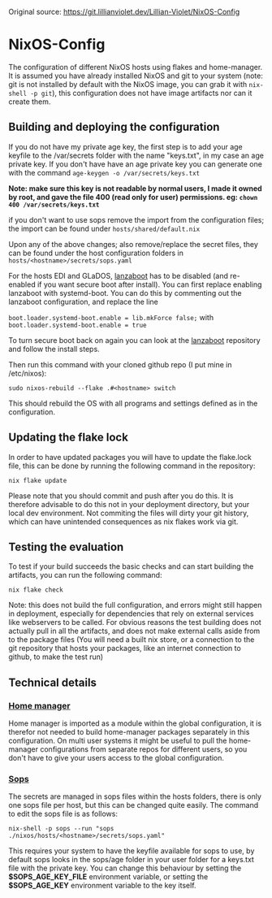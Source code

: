 Original source: https://git.lillianviolet.dev/Lillian-Violet/NixOS-Config

# NixOS-Config

The configuration of different NixOS hosts using flakes and home-manager. It is assumed you have already installed NixOS and git to your system (note: git is not installed by default with the NixOS image, you can grab it with ``nix-shell -p git``), this configuration does not have image artifacts nor can it create them.

## Building and deploying the configuration

If you do not have my private age key, the first step is to add your age keyfile to the /var/secrets folder with the name "keys.txt", in my case an age private key. If you don't have have an age private key you can generate one with the command
``age-keygen -o /var/secrets/keys.txt``

**Note: make sure this key is not readable by normal users, I made it owned by root, and gave the file 400 (read only for user) permissions. eg: ``chown 400 /var/secrets/keys.txt``**

if you don't want to use sops remove the import from the configuration files; the import can be found under
``hosts/shared/default.nix``

Upon any of the above changes; also remove/replace the secret files, they can be found under the host configuration folders in
``hosts/<hostname>/secrets/sops.yaml``

For the hosts EDI and GLaDOS, [lanzaboot](https://github.com/nix-community/lanzaboote) has to be disabled (and re-enabled if you want secure boot after install). You can first replace enabling lanzaboot with systemd-boot. You can do this by commenting out the lanzaboot configuration, and replace the line

 ``boot.loader.systemd-boot.enable = lib.mkForce false;`` with ``boot.loader.systemd-boot.enable = true``

 To turn secure boot back on again you can look at the [lanzaboot](https://github.com/nix-community/lanzaboote) repository and follow the install steps.

Then run this command with your cloned github repo (I put mine in /etc/nixos):

``sudo nixos-rebuild --flake .#<hostname> switch``

This should rebuild the OS with all programs and settings defined as in the configuration.

## Updating the flake lock

In order to have updated packages you will have to update the flake.lock file, this can be done by running the following command in the repository:

``nix flake update``  

Please note that you should commit and push after you do this. It is therefore advisable to do this not in your deployment directory, but your local dev environment. Not commiting the files will dirty your git history, which can have unintended consequences as nix flakes work via git.

## Testing the evaluation

To test if your build succeeds the basic checks and can start building the artifacts, you can run the following command:

``nix flake check``

Note: this does not build the full configuration, and errors might still happen in deployment, especially for dependencies that rely on external services like webservers to be called. For obvious reasons the test building does not actually pull in all the artifacts, and does not make external calls aside from to the package files (You will need a built nix store, or a connection to the git repository that hosts your packages, like an internet connection to github, to make the test run)

## Technical details

### [Home manager](https://github.com/nix-community/home-manager)
Home manager is imported as a module within the global configuration, it is therefor not needed to build home-manager packages separately in this configuration. On multi user systems it might be useful to pull the home-manager configurations from separate repos for different users, so you don't have to give your users access to the global configuration.

### [Sops](https://github.com/Mic92/sops-nix)
The secrets are managed in sops files within the hosts folders, there is only one sops file per host, but this can be changed quite easily. The command to edit the sops file is as follows:

``nix-shell -p sops --run "sops ./nixos/hosts/<hostname>/secrets/sops.yaml"``

This requires your system to have the keyfile available for sops to use, by default sops looks in the sops/age folder in your user folder for a keys.txt file with the private key. You can change this behaviour by setting the **\$SOPS_AGE_KEY_FILE** environment variable, or setting the **\$SOPS_AGE_KEY** environment variable to the key itself.